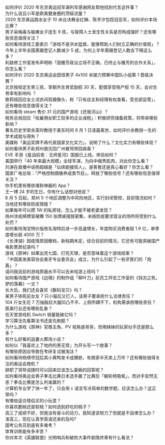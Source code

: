 如何评价 2020 年东京奥运冠军谌利军感谢网友帮他找到代言这件事？  
为什么说吕小军是欧美健身圈的顶级流量？  
2020 东京奥运跳水女子 10 米台决赛全红婵、陈芋汐包揽冠亚军，如何评价本场比赛？  
男子染梅毒与脑瘫女子连生 9 孩，与智障人士发生性关系是否构成强奸？还有哪些信息值得关注？  
如何看待游戏工委表示「游戏不是洪水猛兽，能够帮助人们树立正确的价值观」？  
今年上半年全国离婚登记人数减少 5 成，为何上半年离婚登记人数会下降这么多？  
利路修工作室发布声明称「因雅芳政治立场不正确，已终止与雅芳的合作关系」，你怎么看？  
如何评价 2020 东京奥运会田径男子 4x100 米接力预赛中国队小组第 1 晋级决赛？  
北京按规定生育三孩，享额外生育奖励假 30 天，配偶享受陪产假 15 天，会对生育率有影响吗 ？  
歌莉娅回应女士试衣间现摄像头，称「只有店主和经理有权查看，受总部监管」，还有哪些信息值得关注？  
如何看待 steam 售价 31 元的国产游戏《还我河山》？  
税务总局回应「给雇佣女职工较多的企业减税」：积极研究储备政策，将带来哪些影响？  
著名历史学家余英时教授于美东时间 8 月 1 日凌晨离世，如何评价余教授一生的学术成就与得失？  
美媒称「奥运奖牌不再代表国家文化实力」，说明了什么？文化实力有哪些体现？  
如何看待男子赴郑州救灾回广州被骂带回病毒？  
EVE 手游《星战前夜：无烬星河》国服已上线，体验如何？  
美国举行「40 年来最大规模」全球军演，为向中俄秀肌肉，对此你怎么看？  
刘涛在直播中说杨超越是「仙侠剧接班人」，是客套还是真心看好？你怎么看？  
国家广电总局：「严格控制偶像养成类节目」，释放了哪些信号？还有哪些信息值得关注？  
你手机里有哪些堪称神器的 App？  
王一博 24 岁的生日，你有什么话想对他说？  
8 月 5 日起，郑州 5 个地区调整为中风险地区，实行封闭管控，目前情况如何？当地还有哪些防疫措施？  
如果每年可以攒 1W 的私房钱，怎么才能不被老婆发现？  
扬州涉疫棋牌室被曝 150 张牌桌摆放密集，未按防疫要求营业的场所将受到什么处罚？  
如何看待淘宝特价版改名淘特后进一步高速增长，年度购买消费者超 1.9 亿，单季度增长超 4000 万？  
《长津湖》因疫情原因撤档，新档期未定，综合目前的情况，它还有可能突破国产电影票房纪录吗？  
游戏《原神》如果出完七国、打完天理，是否意味着这个游戏结束？  
「中国美发美容协会美牙专业委员会」成立，为什么引起了一些牙医们的「炮轰」？  
请问我目前的游戏原画水平可以去米哈游上班吗？  
如何看待国产游戏《边境》的制作组「柳叶刀」前员工抨击工作室的《钝刃之死，梦的落幕》一文？  
长大后，我们还会喜欢《数码宝贝》吗？  
某男子摔死前女友 7 只小猫后又打人，该男子要承担什么法律责任？  
104 斤女生花 7 万抽脂后大腿凹凸不平、上厕所蹲不下，机构需承担哪些责任？医美行业还有哪些乱象？  
任天堂游戏机 Switch 销量能破亿吗？  
学习算法先看算法书还是先刷题？  
为什么游戏《原神》官推主角、PV 视角是哥哥，但用妹妹的玩家似乎还是那么多？  
有什么好看的追妻火葬场小说？  
如何以「我喜欢上了地府的黑无常」为开头写一个故事？  
有哪些原因会导致在考研复试被淘汰？  
如何看待杨倩夺冠后其小黄鸭发卡成爆款，有商家半天卖上万件？还有哪些值得关注的奥运会商机？  
辞职了领导说随时可以回来应该怎么委婉的回答呢？  
如何看待奥运会男子拳击比赛日本选手赢了比赛后「躺轮椅吸氧」，而对手安然无恙？拳击比赛是怎么判谁赢的？  
计算机专业学了快一年了，只会用 c 语言写点简单的数学题，应该怎么办？这正常吗？  
有哪些适合情侣买的小玩意？  
你喜欢脆桃还是软桃？如何选到好吃的桃子？  
高三了成绩不好，但我没有奋斗的动力，我知道该努力了但就是不自律怎么办？  
准高三，现在认真学英语还来的及吗?  
国考公务员到底有多难考？  
体育训练能有多辛苦？  
你对本次《英雄联盟》光明哨兵和破败大事件剧情终章有什么看法？  
